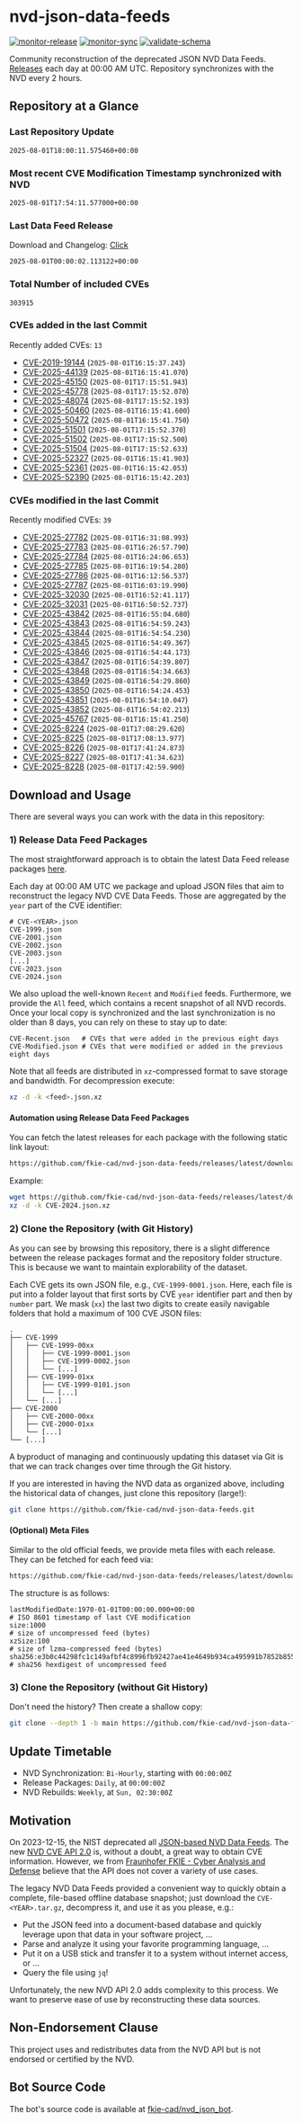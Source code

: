 # nvd-json-data-feeds

[![monitor-release](https://github.com/fkie-cad/nvd-json-data-feeds/actions/workflows/monitor_release.yml/badge.svg)](https://github.com/fkie-cad/nvd-json-data-feeds/actions/workflows/monitor_release.yml)
[![monitor-sync](https://github.com/fkie-cad/nvd-json-data-feeds/actions/workflows/monitor_sync.yml/badge.svg)](https://github.com/fkie-cad/nvd-json-data-feeds/actions/workflows/monitor_sync.yml)
[![validate-schema](https://github.com/fkie-cad/nvd-json-data-feeds/actions/workflows/validate_schema.yml/badge.svg)](https://github.com/fkie-cad/nvd-json-data-feeds/actions/workflows/validate_schema.yml)

Community reconstruction of the deprecated JSON NVD Data Feeds.
[Releases](https://github.com/fkie-cad/nvd-json-data-feeds/releases/latest) each day at 00:00 AM UTC.
Repository synchronizes with the NVD every 2 hours.

## Repository at a Glance

### Last Repository Update

```plain
2025-08-01T18:00:11.575460+00:00
```

### Most recent CVE Modification Timestamp synchronized with NVD

```plain
2025-08-01T17:54:11.577000+00:00
```

### Last Data Feed Release

Download and Changelog: [Click](https://github.com/fkie-cad/nvd-json-data-feeds/releases/latest)

```plain
2025-08-01T00:00:02.113122+00:00
```

### Total Number of included CVEs

```plain
303915
```

### CVEs added in the last Commit

Recently added CVEs: `13`

- [CVE-2019-19144](CVE-2019/CVE-2019-191xx/CVE-2019-19144.json) (`2025-08-01T16:15:37.243`)
- [CVE-2025-44139](CVE-2025/CVE-2025-441xx/CVE-2025-44139.json) (`2025-08-01T16:15:41.070`)
- [CVE-2025-45150](CVE-2025/CVE-2025-451xx/CVE-2025-45150.json) (`2025-08-01T17:15:51.943`)
- [CVE-2025-45778](CVE-2025/CVE-2025-457xx/CVE-2025-45778.json) (`2025-08-01T17:15:52.070`)
- [CVE-2025-48074](CVE-2025/CVE-2025-480xx/CVE-2025-48074.json) (`2025-08-01T17:15:52.193`)
- [CVE-2025-50460](CVE-2025/CVE-2025-504xx/CVE-2025-50460.json) (`2025-08-01T16:15:41.600`)
- [CVE-2025-50472](CVE-2025/CVE-2025-504xx/CVE-2025-50472.json) (`2025-08-01T16:15:41.750`)
- [CVE-2025-51501](CVE-2025/CVE-2025-515xx/CVE-2025-51501.json) (`2025-08-01T17:15:52.370`)
- [CVE-2025-51502](CVE-2025/CVE-2025-515xx/CVE-2025-51502.json) (`2025-08-01T17:15:52.500`)
- [CVE-2025-51504](CVE-2025/CVE-2025-515xx/CVE-2025-51504.json) (`2025-08-01T17:15:52.633`)
- [CVE-2025-52327](CVE-2025/CVE-2025-523xx/CVE-2025-52327.json) (`2025-08-01T16:15:41.903`)
- [CVE-2025-52361](CVE-2025/CVE-2025-523xx/CVE-2025-52361.json) (`2025-08-01T16:15:42.053`)
- [CVE-2025-52390](CVE-2025/CVE-2025-523xx/CVE-2025-52390.json) (`2025-08-01T16:15:42.203`)


### CVEs modified in the last Commit

Recently modified CVEs: `39`

- [CVE-2025-27782](CVE-2025/CVE-2025-277xx/CVE-2025-27782.json) (`2025-08-01T16:31:08.993`)
- [CVE-2025-27783](CVE-2025/CVE-2025-277xx/CVE-2025-27783.json) (`2025-08-01T16:26:57.790`)
- [CVE-2025-27784](CVE-2025/CVE-2025-277xx/CVE-2025-27784.json) (`2025-08-01T16:24:06.653`)
- [CVE-2025-27785](CVE-2025/CVE-2025-277xx/CVE-2025-27785.json) (`2025-08-01T16:19:54.280`)
- [CVE-2025-27786](CVE-2025/CVE-2025-277xx/CVE-2025-27786.json) (`2025-08-01T16:12:56.537`)
- [CVE-2025-27787](CVE-2025/CVE-2025-277xx/CVE-2025-27787.json) (`2025-08-01T16:03:19.990`)
- [CVE-2025-32030](CVE-2025/CVE-2025-320xx/CVE-2025-32030.json) (`2025-08-01T16:52:41.117`)
- [CVE-2025-32031](CVE-2025/CVE-2025-320xx/CVE-2025-32031.json) (`2025-08-01T16:50:52.737`)
- [CVE-2025-43842](CVE-2025/CVE-2025-438xx/CVE-2025-43842.json) (`2025-08-01T16:55:04.680`)
- [CVE-2025-43843](CVE-2025/CVE-2025-438xx/CVE-2025-43843.json) (`2025-08-01T16:54:59.243`)
- [CVE-2025-43844](CVE-2025/CVE-2025-438xx/CVE-2025-43844.json) (`2025-08-01T16:54:54.230`)
- [CVE-2025-43845](CVE-2025/CVE-2025-438xx/CVE-2025-43845.json) (`2025-08-01T16:54:49.367`)
- [CVE-2025-43846](CVE-2025/CVE-2025-438xx/CVE-2025-43846.json) (`2025-08-01T16:54:44.173`)
- [CVE-2025-43847](CVE-2025/CVE-2025-438xx/CVE-2025-43847.json) (`2025-08-01T16:54:39.807`)
- [CVE-2025-43848](CVE-2025/CVE-2025-438xx/CVE-2025-43848.json) (`2025-08-01T16:54:34.663`)
- [CVE-2025-43849](CVE-2025/CVE-2025-438xx/CVE-2025-43849.json) (`2025-08-01T16:54:29.860`)
- [CVE-2025-43850](CVE-2025/CVE-2025-438xx/CVE-2025-43850.json) (`2025-08-01T16:54:24.453`)
- [CVE-2025-43851](CVE-2025/CVE-2025-438xx/CVE-2025-43851.json) (`2025-08-01T16:54:10.047`)
- [CVE-2025-43852](CVE-2025/CVE-2025-438xx/CVE-2025-43852.json) (`2025-08-01T16:54:02.213`)
- [CVE-2025-45767](CVE-2025/CVE-2025-457xx/CVE-2025-45767.json) (`2025-08-01T16:15:41.250`)
- [CVE-2025-8224](CVE-2025/CVE-2025-82xx/CVE-2025-8224.json) (`2025-08-01T17:08:29.620`)
- [CVE-2025-8225](CVE-2025/CVE-2025-82xx/CVE-2025-8225.json) (`2025-08-01T17:08:13.977`)
- [CVE-2025-8226](CVE-2025/CVE-2025-82xx/CVE-2025-8226.json) (`2025-08-01T17:41:24.873`)
- [CVE-2025-8227](CVE-2025/CVE-2025-82xx/CVE-2025-8227.json) (`2025-08-01T17:41:34.623`)
- [CVE-2025-8228](CVE-2025/CVE-2025-82xx/CVE-2025-8228.json) (`2025-08-01T17:42:59.900`)


## Download and Usage

There are several ways you can work with the data in this repository:

### 1) Release Data Feed Packages

The most straightforward approach is to obtain the latest Data Feed release packages [here](https://github.com/fkie-cad/nvd-json-data-feeds/releases/latest).

Each day at 00:00 AM UTC we package and upload JSON files that aim to reconstruct the legacy NVD CVE Data Feeds.
Those are aggregated by the `year` part of the CVE identifier:

```
# CVE-<YEAR>.json
CVE-1999.json
CVE-2001.json
CVE-2002.json
CVE-2003.json
[...]
CVE-2023.json
CVE-2024.json
```

We also upload the well-known `Recent` and `Modified` feeds.
Furthermore, we provide the `All` feed, which contains a recent snapshot of all NVD records.
Once your local copy is synchronized and the last synchronization is no older than 8 days, you can rely on these to stay up to date:

```plain
CVE-Recent.json   # CVEs that were added in the previous eight days
CVE-Modified.json # CVEs that were modified or added in the previous eight days
```

Note that all feeds are distributed in `xz`-compressed format to save storage and bandwidth.
For decompression execute:

```sh
xz -d -k <feed>.json.xz
```

#### Automation using Release Data Feed Packages

You can fetch the latest releases for each package with the following static link layout:

```sh
https://github.com/fkie-cad/nvd-json-data-feeds/releases/latest/download/CVE-<YEAR>.json.xz
```

Example:

```sh
wget https://github.com/fkie-cad/nvd-json-data-feeds/releases/latest/download/CVE-2024.json.xz
xz -d -k CVE-2024.json.xz
```

### 2) Clone the Repository (with Git History)

As you can see by browsing this repository, there is a slight difference between the release packages format and the repository folder structure.
This is because we want to maintain explorability of the dataset.

Each CVE gets its own JSON file, e.g., `CVE-1999-0001.json`.
Here, each file is put into a folder layout that first sorts by CVE `year` identifier part and then by `number` part.
We mask (`xx`) the last two digits to create easily navigable folders that hold a maximum of 100 CVE JSON files:

```plain
.
├── CVE-1999
│   ├── CVE-1999-00xx
│   │   ├── CVE-1999-0001.json
│   │   ├── CVE-1999-0002.json
│   │   └── [...]
│   ├── CVE-1999-01xx
│   │   ├── CVE-1999-0101.json
│   │   └── [...]
│   └── [...]
├── CVE-2000
│   ├── CVE-2000-00xx
│   ├── CVE-2000-01xx
│   └── [...]
└── [...]
```

A byproduct of managing and continuously updating this dataset via Git is that we can track changes over time through the Git history.

If you are interested in having the NVD data as organized above, including the historical data of changes, just clone this repository (large!):

```sh
git clone https://github.com/fkie-cad/nvd-json-data-feeds.git
```

#### (Optional) Meta Files

Similar to the old official feeds, we provide meta files with each release. They can be fetched for each feed via:

```sh
https://github.com/fkie-cad/nvd-json-data-feeds/releases/latest/download/CVE-<YEAR>.meta
```

The structure is as follows:

```plain
lastModifiedDate:1970-01-01T00:00:00.000+00:00                          # ISO 8601 timestamp of last CVE modification
size:1000                                                               # size of uncompressed feed (bytes)
xzSize:100                                                              # size of lzma-compressed feed (bytes)
sha256:e3b0c44298fc1c149afbf4c8996fb92427ae41e4649b934ca495991b7852b855 # sha256 hexdigest of uncompressed feed
```

### 3) Clone the Repository (without Git History)

Don't need the history? Then create a shallow copy:

```sh
git clone --depth 1 -b main https://github.com/fkie-cad/nvd-json-data-feeds.git
```


## Update Timetable

* NVD Synchronization: `Bi-Hourly`, starting with `00:00:00Z`
* Release Packages: `Daily`, at `00:00:00Z`
* NVD Rebuilds: `Weekly`, at `Sun, 02:30:00Z`


## Motivation

On 2023-12-15, the NIST deprecated all [JSON-based NVD Data Feeds](https://nvd.nist.gov/vuln/data-feeds#divRetirementBanner-1).
The new [NVD CVE API 2.0](https://nvd.nist.gov/developers/vulnerabilities) is, without a doubt, a great way to obtain CVE information.
However, we from [Fraunhofer FKIE - Cyber Analysis and Defense](https://www.fkie.fraunhofer.de/en/departments/cad.html) believe that the API does not cover a variety of use cases.

The legacy NVD Data Feeds provided a convenient way to quickly obtain a complete, file-based offline database snapshot; just download the `CVE-<YEAR>.tar.gz`, decompress it, and use it as you please, e.g.:

- Put the JSON feed into a document-based database and quickly leverage upon that data in your software project, ...
- Parse and analyze it using your favorite programming language, ...
- Put it on a USB stick and transfer it to a system without internet access, or ...
- Query the file using `jq`!

Unfortunately, the new NVD API 2.0 adds complexity to this process.
We want to preserve ease of use by reconstructing these data sources.

## Non-Endorsement Clause

This project uses and redistributes data from the NVD API but is not endorsed or certified by the NVD.

## Bot Source Code

The bot's source code is available at [fkie-cad/nvd\_json\_bot](https://github.com/fkie-cad/nvd_json_bot).